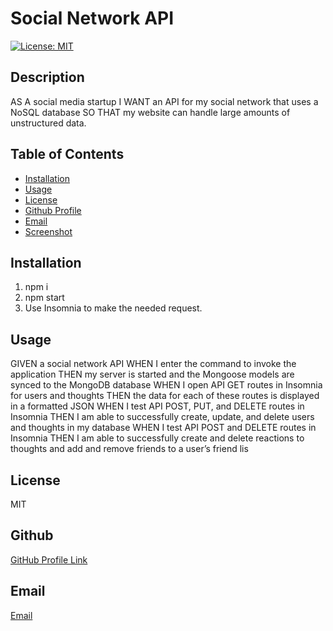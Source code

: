 # Social Network API

 [![License: MIT](https://img.shields.io/badge/License-MIT-yellow.svg)](https://opensource.org/licenses/MIT)

## Description

AS A social media startup
I WANT an API for my social network that uses a NoSQL database
SO THAT my website can handle large amounts of unstructured data.

## Table of Contents

- [Installation](#installation)
- [Usage](#usage)
- [License](#license)
- [Github Profile](#github)
- [Email](#email)
- [Screenshot](#screenshot)

## Installation

1. npm i 
2. npm start
3. Use Insomnia to make the needed request.

## Usage

GIVEN a social network API
WHEN I enter the command to invoke the application
THEN my server is started and the Mongoose models are synced to the MongoDB database
WHEN I open API GET routes in Insomnia for users and thoughts
THEN the data for each of these routes is displayed in a formatted JSON
WHEN I test API POST, PUT, and DELETE routes in Insomnia
THEN I am able to successfully create, update, and delete users and thoughts in my database
WHEN I test API POST and DELETE routes in Insomnia
THEN I am able to successfully create and delete reactions to thoughts and add and remove friends to a user’s friend lis

## License

MIT

## Github

 <a href="https://github.com/Jackson-Barker">GitHub Profile Link</a> 

## Email

<a href="mailto:barkerwjackson@gmail.com">Email</a>


